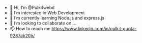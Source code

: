 - 👋 Hi, I’m @Pulkitwebd
- 👀 I’m interested in Web Development
- 🌱 I’m currently learning Node.js and express.js
- 💞️ I’m looking to collaborate on ...
- 📫 How to reach me https://www.linkedin.com/in/pulkit-gupta-9287ab20b/

<!---
Pulkitwebd/Pulkitwebd is a ✨ special ✨ repository because its `README.md` (this file) appears on your GitHub profile.
You can click the Preview link to take a look at your changes.
--->
